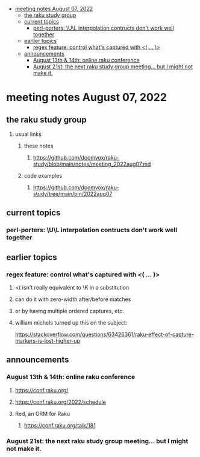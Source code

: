 - [meeting notes August 07, 2022](#org5063547)
  - [the raku study group](#orge07820a)
  - [current topics](#orgdbf9314)
    - [perl-porters: \U\L interpolation contructs don't work well together](#org76e254e)
  - [earlier topics](#org61992f4)
    - [regex feature: control what's captured with <( &#x2026; )>](#orgf3832e9)
  - [announcements](#orgbb800af)
    - [August 13th & 14th: online raku conference](#org736728d)
    - [August 21st: the next raku study group meeting&#x2026; but I might not make it.](#orgbeeff5f)


<a id="org5063547"></a>

# meeting notes August 07, 2022


<a id="orge07820a"></a>

## the raku study group

1.  usual links

    1.  these notes
    
        1.  <https://github.com/doomvox/raku-study/blob/main/notes/meeting_2022aug07.md>
    
    2.  code examples
    
        1.  <https://github.com/doomvox/raku-study/tree/main/bin/2022aug07>


<a id="orgdbf9314"></a>

## current topics


<a id="org76e254e"></a>

### perl-porters: \U\L interpolation contructs don't work well together


<a id="org61992f4"></a>

## earlier topics


<a id="orgf3832e9"></a>

### regex feature: control what's captured with <( &#x2026; )>

1.  <( isn't really equivalent to \K in a substitution

2.  can do it with zero-width after/before matches

3.  or by having multiple ordered captures, etc.

4.  william michels turned up this on the subject:

    <https://stackoverflow.com/questions/63426361/raku-effect-of-capture-markers-is-lost-higher-up>


<a id="orgbb800af"></a>

## announcements


<a id="org736728d"></a>

### August 13th & 14th: online raku conference

1.  <https://conf.raku.org/>

2.  <https://conf.raku.org/2022/schedule>

3.  Red, an ORM for Raku

    1.  <https://conf.raku.org/talk/181>


<a id="orgbeeff5f"></a>

### August 21st: the next raku study group meeting&#x2026; but I might not make it.
